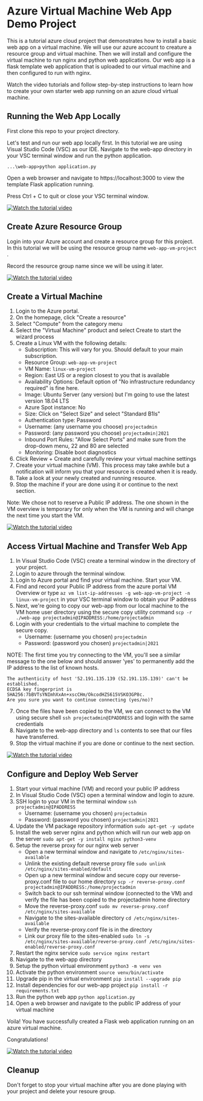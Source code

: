 # Azure Virtual Machine Web App Demo Project
 
 This is a tutorial azure cloud project that demonstrates how to install a basic web app on a virtual machine. We will use our azure account to creature a resource group and virtual machine. Then we will install and configure the virtual machine to run nginx and python web applications. Our web app is a flask template web application that is uploaded to our virtual machine and then configured to run with nginx.
 
 Watch the video tutorials and follow step-by-step instructions to learn how to create your own starter web app running on an azure cloud virtual machine.

## Running the Web App Locally

First clone this repo to your project directory. 

Let's test and run our web app locally first. In this tutorial we are using Visual Studio Code (VSC) as our IDE. Navigate to the web-app directory in your VSC terminal window and run the python application. 

`...\web-app>python application.py`

Open a web browser and navigate to https://localhost:3000 to view the template Flask application running. 

Press Ctrl + C to quit or close your VSC terminal window.

[![Watch the tutorial video](/images/RunFlaskPythonLocallyPoster.jpg)](https://youtu.be/vriPs8FYYSU "Video Tutorial - How to run Flask Python web app locally")

## Create Azure Resource Group

Login into your Azure account and create a resource group for this project. In this tutorial we will be using the resource group name `web-app-vm-project` .

Record the resource group name since we will be using it later.

[![Watch the tutorial video](/images/CreateResourceGroupPoster.jpg)](https://youtu.be/7cv4tIqOJAo "Video Tutorial - How to Create a Resource Group")

## Create a Virtual Machine

1. Login to the Azure portal. 
2. On the homepage, click "Create a resource"
3. Select "Compute" from the category menu
4. Select the "Virtual Machine" product and select Create to start the wizard process
5. Create a Linux VM with the following details:
   - Subscription: This will vary for you. Should default to your main subscription.
   - Resource Group: `web-app-vm-project`
   - VM Name: `linux-vm-project`
   - Region: East US or a region closest to you that is available
   - Availability Options: Default option of "No infrastructure redundancy required" is fine here.
   - Image: Ubuntu Server (any version) but I'm going to use the latest version 18.04 LTS
   - Azure Spot instance: No
   - Size: Click on "Select Size" and select "Standard B1ls"
   - Authentication type: Password
   - Username: (any username you choose) `projectadmin`
   - Password: (any password you choose) `projectadmin|2021`
   - Inbound Port Rules: "Allow Select Ports" and make sure from the drop-down menu, 22 and 80 are selected
   - Monitoring: Disable boot diagnostics
6. Click Review + Create and carefully review your virtual machine settings 
7. Create your virtual machine (VM). This process may take awhile but a notification will inform you that your resource is created when it is ready.
8. Take a look at your newly created and running resource.
9. Stop the machine if your are done using it or continue to the next section.   

Note: We chose not to reserve a Public IP address. The one shown in the VM overview is temporary for only when the VM is running and will change the next time you start the VM.

[![Watch the tutorial video](/images/CreateVirtualMachinePoster.jpg)](https://youtu.be/oKk8BR2s7Ho "Video Tutorial - How to Create a Virtual Machine")

## Access Virtual Machine and Transfer Web App

1. In Visual Studio Code (VSC) create a terminal window in the directory of your project. 
2. Login to azure through the terminal window.
3. Login to Azure portal and find your virtual machine. Start your VM.
4. Find and record your Public IP address from the azure portal VM Overview or type `az vm list-ip-addresses -g web-app-vm-project -n linux-vm-project` in your VSC terminal window to obtain your IP address
5. Next, we're going to copy our web-app from our local machine to the VM home user directory using the secure copy utility command `scp -r ./web-app projectadmin@IPADDRESS:/home/projectadmin`
6. Login with your credentials to the virtual machine to complete the secure copy.
   - Username: (username you chosen) `projectadmin`
   - Password: (password you chosen) `projectadmin|2021`

NOTE: The first time you try connecting to the VM, you'll see a similar message to the one below and should answer 'yes' to permanently add the IP address to the list of known hosts.
```
The authenticity of host '52.191.135.139 (52.191.135.139)' can't be established.
ECDSA key fingerprint is SHA256:7bBVTsYNImhXxAn+xscCHm/OkcodHZS615VSKO3GP8c.
Are you sure you want to continue connecting (yes/no)?
```
7. Once the files have been copied to the VM, we can connect to the VM using secure shell `ssh projectadmin@IPADDRESS` and login with the same credentials
8. Navigate to the web-app directory and `ls` contents to see that our files have transferred.
9. Stop the virtual machine if you are done or continue to the next section. 

[![Watch the tutorial video](/images/CopyFilesToVirtualMachinePoster.jpg)](https://youtu.be/6_ZMbPsve20 "Video Tutorial - How to Copy Files to a Virtual Machine")

## Configure and Deploy Web Server

1. Start your virtual machine (VM) and record your public IP address
2. In Visual Studio Code (VSC) open a terminal window and login to azure.
3. SSH login to your VM in the terminal window `ssh projectadmin@IPADDRESS`
   - Username: (username you chosen) `projectadmin`
   - Password: (password you chosen) `projectadmin|2021`
4. Update the VM package repository information `sudo apt-get -y update`
5. Install the web server nginx and python which will run our web app on the server `sudo apt-get -y install nginx python3-venv`
6. Setup the reverse proxy for our nginx web server
   - Open a new terminal window and navigate to `/etc/nginx/sites-available`
   - Unlink the existing default reverse proxy file `sudo unlink /etc/nginx/sites-enabled/default`
   - Open up a new terminal window and secure copy our reverse-proxy.conf file to our home directory `scp -r reverse-proxy.conf projectadmin@IPADDRESS:/home/projectadmin`
   - Switch back to our ssh terminal window (connected to the VM) and verify the file has been copied to the projectadmin home directory
   - Move the reverse-proxy.conf `sudo mv reverse-proxy.conf /etc/nginx/sites-available`
   - Navigate to the sites-available directory `cd /etc/nginx/sites-available`
   - Verify the reverse-proxy.conf file is in the directory
   - Link our proxy file to the sites-enabled `sudo ln -s /etc/nginx/sites-available/reverse-proxy.conf /etc/nginx/sites-enabled/reverse-proxy.conf`
7. Restart the nginx service `sudo service nginx restart`
8. Navigate to the web-app directory 
9. Setup the python virtual environment `python3 -m venv ven`
10. Activate the python environment `source venv/bin/activate`
11. Upgrade pip in the virtual environment `pip install --upgrade pip`
12. Install dependencies for our web-app project `pip install -r requirements.txt`
13. Run the python web app `python application.py`
14. Open a web browser and navigate to the public IP address of your virtual machine

Voila! You have successfully created a Flask web application running on an azure virtual machine. 

Congratulations!

[![Watch the tutorial video](/images/ConfigureandDeployWebServerPoster.jpg)](https://youtu.be/xZwO4P_xj9E "Video Tutorial - How to Configure and Deploy a Web Server")

## Cleanup

Don't forget to stop your virtual machine after you are done playing with your project and delete your resoure group. 
